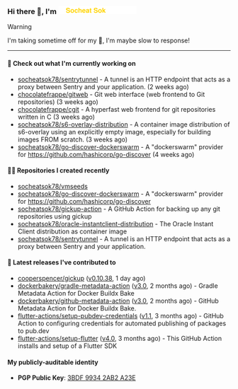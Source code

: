 <h3>
   Hi there 👋,
   I'm <a href="#"><img src="assets/branding.svg" width="177" height="18"></a>
</h3>

> [!WARNING]
> I'm taking sometime off for my 👶, I'm maybe slow to response!

---
#### 👷 Check out what I'm currently working on

- [socheatsok78/sentrytunnel](https://github.com/socheatsok78/sentrytunnel) - A tunnel is an HTTP endpoint that acts as a proxy between Sentry and your application. (2 weeks ago)
- [chocolatefrappe/gitweb](https://github.com/chocolatefrappe/gitweb) - Git web interface (web frontend to Git repositories) (3 weeks ago)
- [chocolatefrappe/cgit](https://github.com/chocolatefrappe/cgit) - A hyperfast web frontend for git repositories written in C (3 weeks ago)
- [socheatsok78/s6-overlay-distribution](https://github.com/socheatsok78/s6-overlay-distribution) - A container image distribution of s6-overlay using an explicitly empty image, especially for building images FROM scratch. (3 weeks ago)
- [socheatsok78/go-discover-dockerswarm](https://github.com/socheatsok78/go-discover-dockerswarm) - A &#34;dockerswarm&#34; provider for https://github.com/hashicorp/go-discover (4 weeks ago)

#### 👨‍💻 Repositories I created recently

- [socheatsok78/vmseeds](https://github.com/socheatsok78/vmseeds)
- [socheatsok78/go-discover-dockerswarm](https://github.com/socheatsok78/go-discover-dockerswarm) - A &#34;dockerswarm&#34; provider for https://github.com/hashicorp/go-discover
- [socheatsok78/gickup-action](https://github.com/socheatsok78/gickup-action) - A GitHub Action for backing up any git repositories using gickup
- [socheatsok78/oracle-instantclient-distribution](https://github.com/socheatsok78/oracle-instantclient-distribution) - The Oracle Instant Client distribution as container image
- [socheatsok78/sentrytunnel](https://github.com/socheatsok78/sentrytunnel) - A tunnel is an HTTP endpoint that acts as a proxy between Sentry and your application.

#### 🚀 Latest releases I've contributed to

- [cooperspencer/gickup](https://github.com/cooperspencer/gickup) ([v0.10.38](https://github.com/cooperspencer/gickup/releases/tag/v0.10.38), 1 day ago)
- [dockerbakery/gradle-metadata-action](https://github.com/dockerbakery/gradle-metadata-action) ([v3.0](https://github.com/dockerbakery/gradle-metadata-action/releases/tag/v3.0), 2 months ago) - Gradle Metadata Action for Docker Buildx Bake
- [dockerbakery/github-metadata-action](https://github.com/dockerbakery/github-metadata-action) ([v3.0](https://github.com/dockerbakery/github-metadata-action/releases/tag/v3.0), 2 months ago) - GitHub Metadata Action for Docker Buildx Bake.
- [flutter-actions/setup-pubdev-credentials](https://github.com/flutter-actions/setup-pubdev-credentials) ([v1.1](https://github.com/flutter-actions/setup-pubdev-credentials/releases/tag/v1.1), 3 months ago) - GitHub Action to configuring credentials for automated publishing of packages to pub.dev
- [flutter-actions/setup-flutter](https://github.com/flutter-actions/setup-flutter) ([v4.0](https://github.com/flutter-actions/setup-flutter/releases/tag/v4.0), 3 months ago) - This GitHub Action installs and setup of a Flutter SDK

#### My publicly-auditable identity
   - **PGP Public Key**: [3BDF 9934 2AB2 A23E](https://keyserver.ubuntu.com/pks/lookup?search=73E235BAB2858AF5EBBBD4063BDF99342AB2A23E&fingerprint=on&options=mr&op=index)
